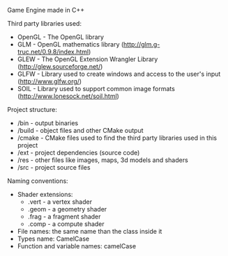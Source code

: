Game Engine made in C++

Third party libraries used:
- OpenGL	- The OpenGL library
- GLM		- OpenGL mathematics library (http://glm.g-truc.net/0.9.8/index.html)
- GLEW		- The OpenGL Extension Wrangler Library (http://glew.sourceforge.net/)
- GLFW		- Library used to create windows and access to the user's input (http://www.glfw.org/)
- SOIL		- Library used to support common image formats (http://www.lonesock.net/soil.html)

Project structure:
- /bin		- output binaries
- /build	- object files and other CMake output
- /cmake	- CMake files used to find the third party libraries used in this project
- /ext		- project dependencies (source code)
- /res		- other files like images, maps, 3d models and shaders
- /src		- project source files

Naming conventions:
- Shader extensions:
	- .vert - a vertex shader
	- .geom - a geometry shader
	- .frag - a fragment shader
	- .comp - a compute shader
- File names: the same name than the class inside it
- Types name: CamelCase
- Function and variable names: camelCase
